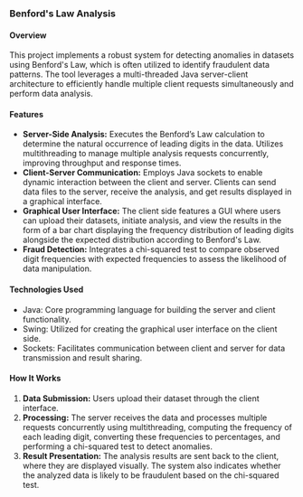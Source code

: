 ### Benford's Law Analysis 

#### Overview
This project implements a robust system for detecting anomalies in datasets using Benford's Law, which is often utilized to identify fraudulent data patterns. The tool leverages a multi-threaded Java server-client architecture to efficiently handle multiple client requests simultaneously and perform data analysis.

#### Features
- **Server-Side Analysis:** Executes the Benford’s Law calculation to determine the natural occurrence of leading digits in the data. Utilizes multithreading to manage multiple analysis requests concurrently, improving throughput and response times.
- **Client-Server Communication:** Employs Java sockets to enable dynamic interaction between the client and server. Clients can send data files to the server, receive the analysis, and get results displayed in a graphical interface.
- **Graphical User Interface:** The client side features a GUI where users can upload their datasets, initiate analysis, and view the results in the form of a bar chart displaying the frequency distribution of leading digits alongside the expected distribution according to Benford's Law.
- **Fraud Detection:** Integrates a chi-squared test to compare observed digit frequencies with expected frequencies to assess the likelihood of data manipulation.

#### Technologies Used
- Java: Core programming language for building the server and client functionality.
- Swing: Utilized for creating the graphical user interface on the client side.
- Sockets: Facilitates communication between client and server for data transmission and result sharing.

#### How It Works
1. **Data Submission:** Users upload their dataset through the client interface.
2. **Processing:** The server receives the data and processes multiple requests concurrently using multithreading, computing the frequency of each leading digit, converting these frequencies to percentages, and performing a chi-squared test to detect anomalies.
3. **Result Presentation:** The analysis results are sent back to the client, where they are displayed visually. The system also indicates whether the analyzed data is likely to be fraudulent based on the chi-squared test.

